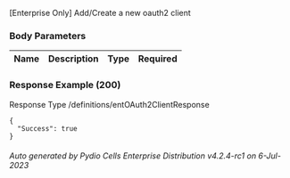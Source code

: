 






 
[Enterprise Only] Add/Create a new oauth2 client  


### Body Parameters

Name | Description | Type | Required
---|---|---|---






### Response Example (200)
Response Type /definitions/entOAuth2ClientResponse

```
{
  "Success": true
}
```




###### Auto generated by Pydio Cells Enterprise Distribution v4.2.4-rc1 on 6-Jul-2023
